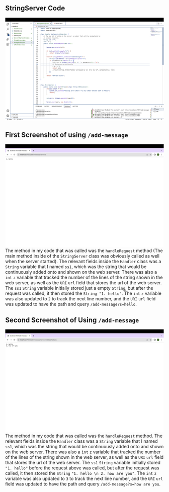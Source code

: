 ## StringServer Code
![Image](Labreport2code.jpg)

##  First Screenshot of using `/add-message`
![Image](Labreport2screenshot.jpg)
The method in my code that was called was the `handleRequest` method (The main method inside of the `StringServer` class was obviously called as well when the server started). The relevant fields inside the `Handler` class was a `String` variable that I named `ss1`, which was the string that would be continuously added onto and shown on the web server. There was also a `int` `z` variable that tracked the number of the lines of the string shown in the web server, as well as the `URI` `url` field that stores the url of the web server. The `ss1` `String` variable initially stored just a empty `String`, but after the request was called, it then stored the `String "1. hello"`. The `int` `z` variable was also updated to `2` to track the next line number, and the `URI` `url` field was updated to have the path and query `/add-message?s=hello`.

## Second Screenshot of Using `/add-message`
![Image](Labreport2screenshot2.jpg)
The method in my code that was called was the `handleRequest` method. The relevant fields inside the `Handler` class was a `String` variable that I named `ss1`, which was the string that would be continuously added onto and shown on the web server. There was also a `int` `z` variable that tracked the number of the lines of the string shown in the web server, as well as the `URI` `url` field that stores the url of the web server. The `ss1` `String` variable initially stored `"1. hello"` before the request above was called, but after the request was called, it then stored the `String` `"1. hello \n 2. how are you"`. The `int` `z` variable was also updated to `3` to track the next line number, and the `URI` `url` field was updated to have the path and query `/add-message?s=how are you`.

